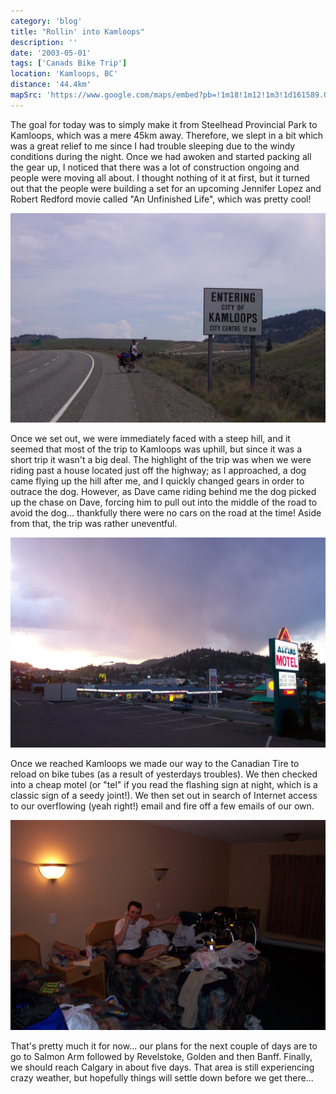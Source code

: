 ```yaml
---
category: 'blog'
title: "Rollin' into Kamloops"
description: ''
date: '2003-05-01'
tags: ['Canads Bike Trip']
location: 'Kamloops, BC'
distance: '44.4km'
mapSrc: 'https://www.google.com/maps/embed?pb=!1m18!1m12!1m3!1d161589.0192166152!2d-120.43881176944257!3d50.74167104218842!2m3!1f0!2f0!3f0!3m2!1i1024!2i768!4f13.1!3m3!1m2!1s0x537e2cd33d0d3b31%3A0xd23e96aa9a6945e7!2sKamloops%2C%20BC!5e0!3m2!1sen!2sca!4v1609169788644!5m2!1sen!2sca'
---
```

The goal for today was to simply make it from Steelhead Provincial Park to Kamloops, which was a mere 45km away. Therefore, we slept in a bit which was a great relief to me since I had trouble sleeping due to the windy conditions during the night. Once we had awoken and started packing all the gear up, I noticed that there was a lot of construction ongoing and people were moving all about. I thought nothing of it at first, but it turned out that the people were building a set for an upcoming Jennifer Lopez and Robert Redford movie called "An Unfinished Life", which was pretty cool!

![](./can_bike_trip_042.jpg)

Once we set out, we were immediately faced with a steep hill, and it seemed that most of the trip to Kamloops was uphill, but since it was a short trip it wasn't a big deal. The highlight of the trip was when we were riding past a house located just off the highway; as I approached, a dog came flying up the hill after me, and I quickly changed gears in order to outrace the dog. However, as Dave came riding behind me the dog picked up the chase on Dave, forcing him to pull out into the middle of the road to avoid the dog... thankfully there were no cars on the road at the time! Aside from that, the trip was rather uneventful.

![](./can_bike_trip_043.jpg)

Once we reached Kamloops we made our way to the Canadian Tire to reload on bike tubes (as a result of yesterdays troubles). We then checked into a cheap motel (or "tel" if you read the flashing sign at night, which is a classic sign of a seedy joint!). We then set out in search of Internet access to our overflowing (yeah right!) email and fire off a few emails of our own.

![](./can_bike_trip_044.jpg)

That's pretty much it for now... our plans for the next couple of days are to go to Salmon Arm followed by Revelstoke, Golden and then Banff. Finally, we should reach Calgary in about five days. That area is still experiencing crazy weather, but hopefully things will settle down before we get there...